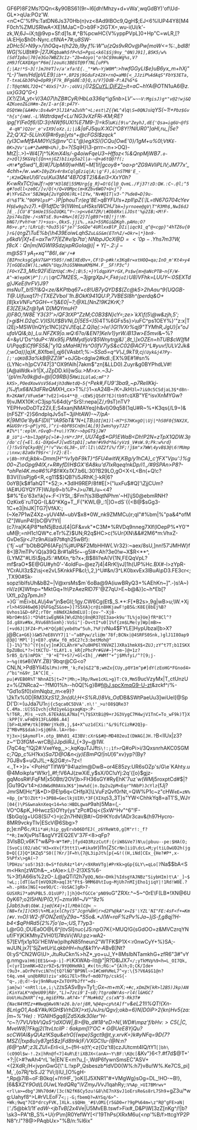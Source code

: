 GF6P)8F2Ms?DQn<&y90BS61(9r~I6[dh!Mhzy+d+vWa',wqGdBY)'of\Ud-GL*>qUa:POz'W.<nC*C'%fPs:TatDN6Js370Hb(n)vz<8Ad9lBOc9,QgH$;EJ<6%lUP44Y8[M4F0ch%ZMUSRlwA<XE)MJaC=D>b9F>2lGTX=,wu-i(Ui/k'-zk,W,6J~iX;t@9vp+Sf:d]1s.#,^B%pcwHC{V%yppPVpL]0+Hp"C=wLR,[?iA:EHjo$h0t-Nyrc.cfl*NA+7#;u8SW-zDHc5(>N9y>\/\h0Qq+t{h22b,l9y.f%:W"u{zQs9vROv@Pw[moW<=%:.,bdl8!WG[%UBt#9-|27JKq`baWh5fP<%5+PgsL<k6l$Sj9ny_^0N)J91],B5K5/w%(SdfIpbu|70]e3Go7WBZ3c1z-"2b=4oyo|"o!bC$9muWg%s,V?zH9JfCAXQXgn"P6m[]zouXc3BEGT@9f?NL[uPF%{;|Az!*S~3[!]mJhVT]v/a'xfa!E{._"*W%~YjW0M`^:>hwfGGyLI$e}uB6yx_m+hXj"^L-}"lwn/Hd]pVLE9`]ib**,8P2$j9GduFz42X+rnQ=aM0[<_JJziP%4dAqS"FbY$3ETa,T-txaL&b36%Q=OpR9jF?k_BFg&0E:D}Q,s/V?}Dd8-P:AI%G*&[:T@qtN0L72Q+C"4UxS]*Jr-;oUVij`()2<SCuYL:DjF2}~>it=aC~hYA@O*TN1uA6@*z.ux}G3Q"G<}[X?/Z)A_yt<V/3A07\hZB#CyR/HbLa336q^\g5nb>LV'~`~~V:MgisJ)g*"v@2!wj&Q4ZKueoZ&iH#m-Ze/I-ar{8:p47Y-OSQtWe[&A#0v:Ds4w9*3lJ1A*aZuVh^+L;est\Z{{WL^4`\q`\S=0QNJs`iqYS(~1!+`Pbz$Gv"h{s"{nWd.-L`:Wdtrdqwf<Lu'NG3vXzFRi-KM;RE?ipg[Y(Fe0f6/(D:3(rNWf6UXl%E7M9-])=k5\u`Ki[9\u"ZeyhJ,dE{'Qsa=ig6U~@fS_4-qN^)Q2or_e'vIX9[oXz.i;|i`&|aFJ5quX:XC(^O8Y!?NlUR0"]aHl,ru_|5e?Z2;Q'X2-5LUnX@#r6yp|yts^+@cFGSl$zqck"{yI3CwMf$AM0Yi{S@nv"C:L"@)egXS)()CQu[OwE'0}/1gM+u%0l;VtK`E-0K>2Vv'Lu#*ZwHMB<U%),`b=?{Sq*iH}\3-prrr~:n+>OQ}-MtZ|:.>)~W4[7j^%Km*X4Is/-g4oiwFqeU3~Hffoz<%&QnpMjWB7`.o-z>zQl}5K&Vql{Qn+njGZ)b1ixp5a2l|a-~@+a6tQ@?f(;<M!#`*g5wd"l_B}#]7UpMi9}wHM[~M[1i!|gcoy8+"oa>p^ZG9AVliPLIV;JM77x'_4chh+/w`.wwK>I0yZXv4r8xCqlgEziq|A;\g'F),&|nSTM8'E_-";K2m`QkeU\6l<m>'cu\Kui3M4"4B7O$T2)&&ei3<XxY0h?K<wRxTCt}wJf`!>@9"H3l8E|55MUrg{g_R}=O!G{l@_QvmL./Fj37!zD:QW.:C~.@l;^5q#?odll<ze0C/]v/Q(+/Q=V0Mpc(m<KZbv6WO7+U<j"?#\YFvGZvx'5B2WqA{2uYgDO6)RL+l1Yw,"Nv#@1T|v3-^?%de8=D]9u-d!%$`1"k.'^`0OP9lpsP^-`}P|phouT:r(eg'8E>qBYFU!s+*zpll\pZ{:]L=tN67G704cYevH`$Ew9gZv2`7).+@1dfDc'9{!lWmLuH5ks!WCHJ'`bk=}yrnoee@gV\T"R3Mh$,NwI6dJ]E_.[CU'8^$mUe15SoIUQKL^Y~:>p<v647ZR/\#Db8Rx\iJOst'%p2IB;<M!F-2ps74uI@e-/<sNTsE.9u+4Hw<[0]2}7[gB9?+tB]!j!!M-bNG?/PvhY<m'?)+sus~,OkxS.jji%.,xaJ+5SRGi&DKgh.pAHo;O?R6>v.p*;!LRrL@:*Ou35|G"je?'SoGDe"4URlxxBlP_DIi|iqc91_q^@<cgp}"4hTZ6u{0}r&[Qt`g*Z\TuE%b{\h439EoiwLqhS`ZuL&S&m(ETn%I/=Okr=|*}bn9-p`6kdV|Xf+E=axTw?7|EZ#v/lp$7ta';NNbpJOcX@D=<'0p-.Yhs7m3?W,f8cX:Qn|m(NGWl9SdzjxpRGoIa@)|+Y[-.2:_)I-m@SS'1~yA_1%2GU(&evzG<T>d3I6c@F(iDYS\]L]!~(zkpN:1:U+U;J)d1rUlg@~KI4C2V8f-Oz)Zg"2b8dy^>4qa\BfwzU:ka7r[u$+xq""86I`,6W'/+#{BIPncksgCgkV7&H*Y505!/m8]XEdOv+,CF!D~p#k!x3Kq8r=xtHOQ=qa;InO_m'Kt4>y47[nGQEoIW()L;wNG%"UqyJhiG5NHmaKM$M4.F__SF!P3c^)[FO<Y`Z3_MIc92FiEizr`UqC:M>[;B\5;+}YldqpXV*rGX,Ps$w{m>@aNcPTB~n{F/W-A^~W)epOK|P^]:/\|`qrC7M2ES,.~3jgrgXpJ<,F`k0joI)`U8)VFhk=LUUY~:0SEXTdg}JKeE(hrFV)J9?msNuT_b!5?!&Q<ze/&KPtbq67+c8!UB7yQYD$$[Zc@k5>2hAau^9{UQGB-T@.Uifuxq17!-[TXEZVboI`1h.BOkK941QU:P,7VBESI8h^(perdq&O+[8[kxVNFu*GGH~<?j&E0|~?;@XL[NnZ!9K2KrK;?E3[ZE}kZr@1yA`D[MQYmuH?jl)F8O,!W8E`Y3{3?'>/QF3tXP"ZzM;C0B3$N}cY=;ze>`kX\f(5\@w&zjh,5';[>gi$H.D2qC.V}IS)U!$BVNi,D|5E5<)5*)4T%6GFs5s}>\uFC^ps1OEY%}'"z:x|Ti2Ej>MSW($l%b=J#)7Rg$nQYjc1NC}l2V*J!EqLZ.Q]Iq{:>lv/:)G!1VXr%qj9"TYMhR,JgU}|x"oJufaVQI\&;b)_Lu.NFZK9|o.wQ:6?o/&EN?]Kelv1}yrW.iB13w>E5mvi*&~%?4=&yU'Ds^!duP<:W*x95j.PMMyd!joV$5Wnytrgj&)`,8t_\]xOZEn=hTUB$cW]fMU\Pqq$\Cf9FS5&\|"y1Q.sMaH#]Ys^O(IfV7\yS&cC02@ACF}^L#yuv!]ULV2Jk&/;wOa))]q}K*_8Xfbei|,qj6{VAsbt1;%:~_SSa5=q^V\J_9kT9,cj`(Uyk&j47Py-[;'sQKO`83a%kB@ZZ(#_"\+oJGb<dgl$w2$#kdI.;EX%9E#1#sn%{LYNc=h]pCV747|3"OX9fAIh|7akm$"zn[&LLD0).Zuyr&g0BYPhdLV#![A@aWdk+Ir1|X,JZpDD.kli}wS*u.>M>x>.~3J-'{pVm7o9k@d=@l|O9RBi}5`RWi1LUlaG;mF"?kXS>,POedXowVsV56a4jh3dNetdQ~5{*`Pek#,FU9'3ba9_~p7RellKkj-j%Jf\x6&N3dFReQMX*H_cx>T%/:}1~xA24B~/K=JkH`3l=7i&9c5CSdjaL3$*d8n-R>2KAWf/VFum5#"?vE2]>Gs4**@_-cEWSjQSdY?EJ(tb9TcQ`XB"YE^isvXnMYGw?9)vJMX10K:rC3jsp%64d{y^SrS!:nepa|Z/,r9sT)nTV?YEPHvoDoDTz2Zil,E;S4xanjNMAYeq}h&vl)O9q58{1qU#R~%+K3qs{/L9=)&(nF5Zf'-2}S6ndpIqJv5sT~3$%dx+;;KM]HfE&_@L2asqiNW9JG-@Tz6dNzM]mCaB3i.M9P$*jIHtAW)-~7/pA-K|9M!0e'8y&F(DI("'lA95bT&"N+LTB`iOI[H1)l~H7*S7HKxgO|\Uj|*hS0F0{5NX2X,#&UG9rrS~pP|yYG,)^ri~6bP8SCn@n[AL[9}Iwms%yy7JZ?#I%*\":eplH.rGvqD~f+u\)Y7Kr~>bpGT$jJW?B_iU"i~*b>l3p@Fp[>l#~}rH*rJPf,`UU74g$*GP)EWaB<Dh!P2N=zTpX1QDW.3`@/do'c[{=El.6i-DXpG=FJ[wdStpD1[;whm!#V9d*h&!yVz$_V#sW.9;Pk:w%rd}(}!SvSYqCkyd@{j*!v^Vw:6L38~,Uf:lI\\OZ2fi%/f3F;!j$m"x7WW\4yvB$3@\6!MUmp;\nxw;82a0xT9$r<']rZ}:El-v|Bb~YF`d;jkbk~Dmm[H^^iv1ybF9kT}^5FU4witW,KBg/y1hCA}_c'fFX"Vpu':)%g00~Z\oGpg94IX,r+R#yfD)H$GX'6A8ku'd7IxRqeq!nkDp/i1.,/#9SPAn>P8?-*ohPel4K.mo#6%P$I!#Xs1*X7.b6L:30?B29LO,gO<X$<$L<Bn(+Q\!c?B3V((\isPjg6<R,<g11\$$}QB?\i5JRhK;]-kR|6?0oYB[k$#1ahQT"+52;>.*3dlH9REP/8f#E[>("luxFu$#Q]'\ZjjCUm?lAE#UGYQY7F)WJlp9=b%P+J>u7#L/u~<4?$#%"Eo'63x!\k[v+:F<}YSt_:$Fm?(s3lBqtNPhm'~H]\jS0@ebmRNH?OzKix6`ruTQG-(L&0^KKg+T_,F{"KWL@_:1|]O=dS`{{<B@$sGg3-1C+e3|hiJK|TG7|VfAX:;(~Xe7P1wZ4Xz~yUV4M~ubV$x8*0W_nk9ZMMCu)r;qI"#%bm|%"pa&4*ofMlZ"]WunP4![bC@V?YI|(c7/ra]K4jP8*teN5jBzdJ[4|GF&xvk"*C3M*%RVDq9nneg7Xlf(lOepP%*Y0'*uM@;=nH1c!QW*c.eTr%Z}$UN;R2q$HC>c(%Ur(XN\&&#2M6*m:VhxZ-GvDeSjr<J?z9nA\la97t#qh25wBf}:{'fj`~uf''bObBQP6(AFp]%j#UP&F2MbHHW{.Vr32}:~aex/8sU,]nn!57'JMHW}f8<]B7mTPv'iQ(a39Q.Br#1aR5r~-g5l#<Ah?3e0!w~X$R<**^,{LYMZ"#Ll5\$jqJ5:'#MXn,^b?x+;B$8Ii?eA(V{1N,FEQqVpL?mf$raO*$E@GU#yh0'-'4oldFu~@ez7j4|4RrK!jvJ]1h(UP%Hc.BX#-l>zYpR-YCrAUl3z$2\sj<e2vL5KnkkFP&cI;\,2,}^U#&n/3^LK0bxvEx3lBuA\pD3.FE3cr<;,TX90#Sk-sopz!ibIfsUh&bB2~|V@xrsMs$m`6oBa@9A(iuwBRyQ3+%AEhKn~]".-)s!A~)nV/z(K]Wfnp=*MktGq+!h\PzAezRlD7F'@Z7qU>E~b@&}]c~h*Eb[?\XfI_p2g7pmJn?=}G``mEi>bLA\/j4w"jn$eGl(;1gy.CW6Cg(Et$_S.*+:F[*B2s>,9g|wB>u;\W.+Xj`rl>h4SU46w@6}Q%FGqZS&se=}]?S5XA}cr@in8HKjawF!pB5&:K8E{8bEj%B?Uvhos1&D~6PZ;rT0r_n8NdX2AdmELU]:{ov-^-Xj8-HbrO#n$S):*D%0tiwEgN6k]W\d2hbj8n@R37@I3aa<k9u'TL%jo}Ue}fR*8Cl^?Id.g8Xv#Nx,RVu68h5xmh}:VoSi"|-Dv<tI*u0[1%f{zm$LMe(y]Wp[mB>=[+vd6J|3FZ4~P\>K*Q{pB[yebdtw^5uh,7%F|V`Nu4$FYLE]HypUbzal[b>X?j@B`Ca+G6})&W57eE8VVY7|1'~^a8Pyw/zli@m'78f;BCNx|@4SRFS0Snk,)glJ1I8Oap9@3@]'MPl']j+E0?.q%Kw_f0_m5C2?c3:betMoh@"[}-1%}^h)^(Y{n{vj]n#JCLAhrH"w7u0HP6lYNVHZ]JXRa1hmkX$<ZUJ;zY^t7T;b1ISKXDpZUBoL*?>(tKCTU-'tLAY1.s_kR{zPhcPr#&V#~}*>m~]@+1z?5rB5_Q/$)mPDk'_"9'+E^Y+S?/+Gl<Ih|_/#WMf"+^j$M%fyi/^?[9;j->~%g(0S#`8{WY.ZB}'9bqr@CG<o?CNLN,>PdBYli4)`&lPn)rPM_'k;Fe}&I2^B;wmZx{CUy,p0Y1m^p#]dY(zEoHG*FGnod4>/^bi"n&9r_IA^C]E_-pu|#VEB0R%T'NhnAI5|t=7*|Mh;=]Rp/Rwe1cKL>g}T:C9,Mm5`9ucVzyMx|T_ctUnzUz=%(ZNRca2~-?fM01%h--h0Q[%g}B#f@J.spcXmqG9-U-zt&zckf^/%-"Gd1oSf0)xlmNqbz_m<e9}?\2kTx%0D|RM3X*zS12,3n{dU;H<S%RJ}8Vs_Od*DB&SWtPaeUu3]wiUeI[@SpD('D:=(uJda7U1`nj{c5qca0C5DVA'.n\!'_>u!O8$QRe3?C.4Ma.:U[SSIvch|cRd1ye&igxaqKq>:P-%!T6R,,M)s_~vzh.67EkA$LA7Na[*\7$SXtBi@9+rJG3VygC7M4wjV1TnC=To_wF9k)T}X:kPP[V.wFmD913FL&0B6.A4][bF>4LHP#/tk[09WrjYkd9,j,$4+X^uz1d[Xi:"&/9ifCizR#2Q}p-Z^MBvM$$dak)>$j@6hk.lA>rbo-Yj3x>|$AymoFl+.otp_BN%01_4I3BV:cXr&$#@~MD402euI(DWAG[JH.?`B<llUx|z3?z~^'D3fGM~wrCBj]JJpdiiRJ_{+3y~@1W.(7qC4q;"!Qj2#:VxeYeg,_>:,kqKquTJJft`S\!:;1f>r`Q#oPi>i/3QxsnrhAKC0SGMc;7Qp_c%H?kx)*Sa7D@O&n<jy)EBmPQ!|nU*[6"xv}yp?(By?7GJBv$=uQ\J!L;+&j2G#;r~?z<!<.,T+>]r+`<PoHd"TIfW9"94\azIm@DwB~or4E85zy:UR6sOZp's/G\e`KAhty.u@4Moikp!a^W!kr]_#f;!V6AJ(zwXiE,y$sX/0C!uYj:2q'{[o}$gjz-gqMosR#\FqFM|x50Btt/2OV]b>FH36sGY#RyEhK'7uz`w(WMj5roxptCd#$|?|Gu19Qv't4>`dJdW&dR0AVaJK$"}mw%d{|n.Dp2u2pM<Eqr^hNbP)JcYlz`{fJj?JmrSM]Hc*]&*D>@E!p6q<CHfpX]\LVuFzQvf0rNt,=QW%P1c~z"cHW`eE=zN%+8p_{m^D)ZUt*)+3PB8=GeclkjUIR\*3F{XIXq5`3_3T}s"YW<ChhkYq8=aT1'S_WJ`Y[04{)\PS&wnaknXeq<14=%o:HBDLgwaP`9ah)5Ma=(,-VO^O&pK_HHwczS}OYty{ys"zPc#Dsj<{SxW^Hv"^6"!F-($bGq{g+UG8(Si7<}=jc2n7HNl{B#/~GtHKYcdv1ADr3cav&(h97Hycro-8MR9vckyTIv|EScV@6Sbg>?p;]e:nP6`c/R1i*aH;hip_gyErvb06DfEJ(_z6YReWt0,g[M"r!:_f?^*R;I`wXjvPlsT&sgVY2EQ2EV'37F<8>qFp?3VlsBD,v6KT^w&P`9~W*T#P;]fyd4D3RzzCutF:{riW8&Ve7)N\u|pbuu--pe:$HA(O;[SvoCi(02/abC'H3=xVx{f3ttt1\=#ika9`r}I1n{Z`5CrNn]iiO\dcL=M;y(tiLOwUD2h(jgD+Q[{J}Q*1KZq5"S0([?Kr/]F=h\{7@L3ipJt%[p{=&!((H,iNd[CEx_{He?#P*,x-5%Pfx\>gA(~?lPDHzu'so5!3$3:0=S*fdsR4z*l4*/<9XRmVTg|#PrKk>gGp{GLY\=qLo[7`Na$$bA<Sm<Hkn[zWDh&~_+tA)e>:L(!-2!3XS%6-%>3f}A66is%2zO-.L@aQTi12h7y`@Q,Ndx~DHk]%IdsgYAJNBz"SiybHIm)t\A'_]~$!wL;;[dT[&uT{mVQ92R>aq[3t^Ft$-9MM68%tIug~MjUh7nMIjEho1jiqY|!1Rd!W0E.?=h.-pX6x]NG[+oe9O/C:-VoSAC]gR>7-GUSXRi7*a0%PBL5.O1sUP?;]jh}O<fGCCe'pN09o`G"ZRXr.^~5~^0rE\F(LB*!XN@6U0yK6?;o2I5*HN/P(O,Y|~zmxWI~JV^"9z%[Jab`53vB\ObW.1je@[K4j+1l/MbklC@<_~(N8=fx]I)CH5\%+MLajxlChy(S^Jcgn%8H|r>d2F%@kA"x=I$'\YZL'NI"FE:4sF<f+=Km[#V.Yn`O):W2-fFONZetI[yZ9a~*S5o&.*J(W=raF%zPv%Ja~}jS-f,g8qj?H-b4<$qPHRd5{2%7|o'(a~;US,T?y*p3-L@rG0.;DUEa0O@L6^j\tvSI[nuc{JS:npO7K{>MUQ!G{sGdOO=z&MVCzrqYNuf/FYjK)KMhyZVH01]7#sVi{WU:pz>wA2-57\[EVfjx1p1Gi'HElWw}pIhpN85fneun2"WTFK$P1X<:r0nwCyY+%}SA;-wJUN,jx7['SjZ*wtUr\LqkbHH=huf&k1Yv-A*BvB]Nt?0I:yS^CN2WG\U>,JtuRuCkn%>hZ*_yo+uJ_Y+8MsIbNTamkhG+zfR6"3#"vYg.nmg`va)H6|EE1&<=p-i]-Pl`KXWAb-i\t@"|R?D&\JX7`</;yTkMVp%9<h=L_OI7Qk,[<(yrI1nmNK=82zr9Z>$/9Y@0HeNk1_#x(tn;RG:=^{A)h;O;CK/Ide+(9u3+.aOrPeYvciN?n{tQ?lNO^BP9Nl~>I#CmH%MeL7^<y:\{5?V6A$G1@n?t4q.vm4_un@bRRU)ziv'x0Gi7El>fRvf~md07Yp/cskS{-^q~,;@;d!~$vj9nNRuq+ZxTOYPbJfY"=ds-jam}w)'<nRtl:Le,i;\ZZ`sSASvBy=Ty1;;_Gx~m+mX`;+#c,xDmZH[kR>l2B5)Jkp)AN;KinYaLK*n@eU09|R8r,"L)=7zci9'I~s0;?tgro0W!As~rl4(l&HGC?UoU\HuZmXR^(+g,mgiEFMa.aR?4>'f^Mu#k02_cs(xN^5-Rk3T#{NacN4YMIz+#Nwq@AwVN!e26.b/o!j8R,%@4q>cp%tA]f"v`&eL21!l%QT\!{Xn-8Ln\gO1,Ao&Y#k/KGH$VrhDX]>xt}JvJrs\/Qgv};okb=6}N]D0iP>2{kn)Hv5{za:|m~%"He)$:YG$NlH5gq8|Zd5Xdk30ler"H-^c~?/7VUVbV\Qs5^)dXOW|,B>@b_d#18^eD>N(,WD#\mpz'f/bHv:$>C5(,|C,MveW8|?Fkgj2(1tvLtcilP:6akpm[l?'OC*G@UeE8YjQu?scCW%W5'kRk*jL;c_A-Q<3i$lAI&yQ\Az!KSqu&e!rO[{wpe}Sgct9@t,y.xrvK=}k#yNFq=9D\{7?MSZ{|txp8u}y87gt5$z]Fd8tHk)F/VXGC!Iu-(@N:n?\(6@^pM';z3LZUl=Erli_<ii_t~{fH-s(tY;<z{Oz't8)czJUtcmt4lQ/tY1`[]bh\(cO9Ol$w-!.2x|hRn@f<7]4uR\E!iXBJX<(anA>~Y\BF:\K@c[`&Kv"}6<?.#f7d$@T+'+?;|{>#?wAh4^rL`1e|EN`E<m?u_[-,WdP6fywnSmsEC"ASV+<{2XdR;/H<jvpnGwG[\":L:!xpP_Qsbeszb*IdVD0(W%:h7}v8u!W%.Ke7CS_pi]M,`,{o7Rj^bS.J2`?Vi;l)IU_[O%gH-^,Rp@7IB~oF:B0kq{+lYrHF_'}oK([J5XNR1"#+VMgWg}sOg=DL_!HO-~B!},[6&$XZY*9Od(L0UwLYedQRq"\VZmyJVv*J1qahRy;:`V%Ap_>UI7BMrwv*<rl\a>=dbg"JN%70d#/[3c(N2fK6Cy5zu!&8\hE7nX$vJ1oErsRe&s8rL7Sh9`+gZ3u/*wg:Uahyf8^>L#rVLEoF7`<;;-G;fbemQ?=AYSq/6>^-+Wk;9wq"7CD*drcyFVK,]XLk.s$QHm_'#$\OMi{r5&D0=r?9gP%64m=\z"R@^gFE>aN|[`'./5@bk1/1f`*edW-<jbTvB[2x*4Ve|U5MvEB.tswf>Fix#_D&P\W[3zZ[nKg^/!|b?\sk3~PA"tB_S%+U{rP\m]R0YefWY[<l'19ThPs{XRxM6u{<np'%B/f>ttcgYP2PN8<q>r.l"?8@>PAqbUx>"%B/n:%I6ix